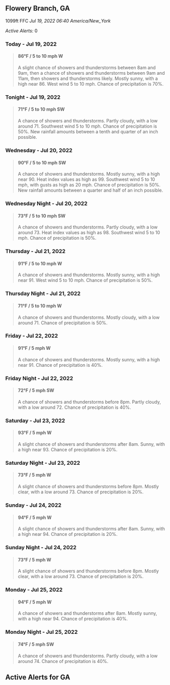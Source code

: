 ## Flowery Branch, GA
1099ft
FFC
*Jul 19, 2022 06:40 America/New_York*

*Active Alerts:* 0
### Today - Jul 19, 2022
> #### **86&deg;F** / 5 to 10 mph W
> A slight chance of showers and thunderstorms between 8am and 9am, then a chance of showers and thunderstorms between 9am and 11am, then showers and thunderstorms likely. Mostly sunny, with a high near 86. West wind 5 to 10 mph. Chance of precipitation is 70%.

### Tonight - Jul 19, 2022
> #### **71&deg;F** / 5 to 10 mph SW
> A chance of showers and thunderstorms. Partly cloudy, with a low around 71. Southwest wind 5 to 10 mph. Chance of precipitation is 50%. New rainfall amounts between a tenth and quarter of an inch possible.

### Wednesday - Jul 20, 2022
> #### **90&deg;F** / 5 to 10 mph SW
> A chance of showers and thunderstorms. Mostly sunny, with a high near 90. Heat index values as high as 99. Southwest wind 5 to 10 mph, with gusts as high as 20 mph. Chance of precipitation is 50%. New rainfall amounts between a quarter and half of an inch possible.

### Wednesday Night - Jul 20, 2022
> #### **73&deg;F** / 5 to 10 mph SW
> A chance of showers and thunderstorms. Partly cloudy, with a low around 73. Heat index values as high as 98. Southwest wind 5 to 10 mph. Chance of precipitation is 50%.

### Thursday - Jul 21, 2022
> #### **91&deg;F** / 5 to 10 mph W
> A chance of showers and thunderstorms. Mostly sunny, with a high near 91. West wind 5 to 10 mph. Chance of precipitation is 50%.

### Thursday Night - Jul 21, 2022
> #### **71&deg;F** / 5 to 10 mph W
> A chance of showers and thunderstorms. Mostly cloudy, with a low around 71. Chance of precipitation is 50%.

### Friday - Jul 22, 2022
> #### **91&deg;F** / 5 mph W
> A chance of showers and thunderstorms. Mostly sunny, with a high near 91. Chance of precipitation is 40%.

### Friday Night - Jul 22, 2022
> #### **72&deg;F** / 5 mph SW
> A chance of showers and thunderstorms before 8pm. Partly cloudy, with a low around 72. Chance of precipitation is 40%.

### Saturday - Jul 23, 2022
> #### **93&deg;F** / 5 mph W
> A slight chance of showers and thunderstorms after 8am. Sunny, with a high near 93. Chance of precipitation is 20%.

### Saturday Night - Jul 23, 2022
> #### **73&deg;F** / 5 mph W
> A slight chance of showers and thunderstorms before 8pm. Mostly clear, with a low around 73. Chance of precipitation is 20%.

### Sunday - Jul 24, 2022
> #### **94&deg;F** / 5 mph W
> A slight chance of showers and thunderstorms after 8am. Sunny, with a high near 94. Chance of precipitation is 20%.

### Sunday Night - Jul 24, 2022
> #### **73&deg;F** / 5 mph W
> A slight chance of showers and thunderstorms before 8pm. Mostly clear, with a low around 73. Chance of precipitation is 20%.

### Monday - Jul 25, 2022
> #### **94&deg;F** / 5 mph W
> A chance of showers and thunderstorms after 8am. Mostly sunny, with a high near 94. Chance of precipitation is 40%.

### Monday Night - Jul 25, 2022
> #### **74&deg;F** / 5 mph SW
> A chance of showers and thunderstorms. Partly cloudy, with a low around 74. Chance of precipitation is 40%.

## Active Alerts for GA

